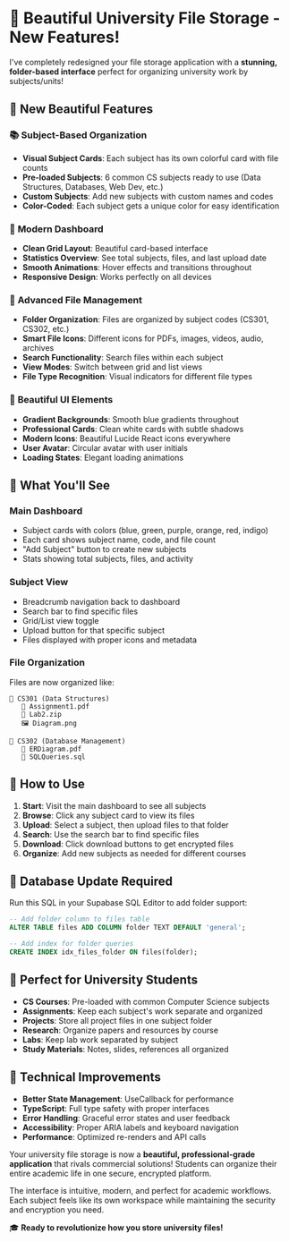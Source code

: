 # 🎨 Beautiful University File Storage - New Features!

I've completely redesigned your file storage application with a **stunning, folder-based interface** perfect for organizing university work by subjects/units!

## 🌟 **New Beautiful Features**

### 📚 **Subject-Based Organization**

- **Visual Subject Cards**: Each subject has its own colorful card with file counts
- **Pre-loaded Subjects**: 6 common CS subjects ready to use (Data Structures, Databases, Web Dev, etc.)
- **Custom Subjects**: Add new subjects with custom names and codes
- **Color-Coded**: Each subject gets a unique color for easy identification

### 🎯 **Modern Dashboard**

- **Clean Grid Layout**: Beautiful card-based interface
- **Statistics Overview**: See total subjects, files, and last upload date
- **Smooth Animations**: Hover effects and transitions throughout
- **Responsive Design**: Works perfectly on all devices

### 📁 **Advanced File Management**

- **Folder Organization**: Files are organized by subject codes (CS301, CS302, etc.)
- **Smart File Icons**: Different icons for PDFs, images, videos, audio, archives
- **Search Functionality**: Search files within each subject
- **View Modes**: Switch between grid and list views
- **File Type Recognition**: Visual indicators for different file types

### 🎨 **Beautiful UI Elements**

- **Gradient Backgrounds**: Smooth blue gradients throughout
- **Professional Cards**: Clean white cards with subtle shadows
- **Modern Icons**: Beautiful Lucide React icons everywhere
- **User Avatar**: Circular avatar with user initials
- **Loading States**: Elegant loading animations

## 📸 **What You'll See**

### **Main Dashboard**

- Subject cards with colors (blue, green, purple, orange, red, indigo)
- Each card shows subject name, code, and file count
- "Add Subject" button to create new subjects
- Stats showing total subjects, files, and activity

### **Subject View**

- Breadcrumb navigation back to dashboard
- Search bar to find specific files
- Grid/List view toggle
- Upload button for that specific subject
- Files displayed with proper icons and metadata

### **File Organization**

Files are now organized like:

```
📁 CS301 (Data Structures)
   📄 Assignment1.pdf
   📄 Lab2.zip
   🖼️ Diagram.png

📁 CS302 (Database Management)
   📄 ERDiagram.pdf
   📄 SQLQueries.sql
```

## 🚀 **How to Use**

1. **Start**: Visit the main dashboard to see all subjects
2. **Browse**: Click any subject card to view its files
3. **Upload**: Select a subject, then upload files to that folder
4. **Search**: Use the search bar to find specific files
5. **Download**: Click download buttons to get encrypted files
6. **Organize**: Add new subjects as needed for different courses

## 🔧 **Database Update Required**

Run this SQL in your Supabase SQL Editor to add folder support:

```sql
-- Add folder column to files table
ALTER TABLE files ADD COLUMN folder TEXT DEFAULT 'general';

-- Add index for folder queries
CREATE INDEX idx_files_folder ON files(folder);
```

## 🎯 **Perfect for University Students**

- **CS Courses**: Pre-loaded with common Computer Science subjects
- **Assignments**: Keep each subject's work separate and organized
- **Projects**: Store all project files in one subject folder
- **Research**: Organize papers and resources by course
- **Labs**: Keep lab work separated by subject
- **Study Materials**: Notes, slides, references all organized

## 💎 **Technical Improvements**

- **Better State Management**: UseCallback for performance
- **TypeScript**: Full type safety with proper interfaces
- **Error Handling**: Graceful error states and user feedback
- **Accessibility**: Proper ARIA labels and keyboard navigation
- **Performance**: Optimized re-renders and API calls

Your university file storage is now a **beautiful, professional-grade application** that rivals commercial solutions! Students can organize their entire academic life in one secure, encrypted platform.

The interface is intuitive, modern, and perfect for academic workflows. Each subject feels like its own workspace while maintaining the security and encryption you need.

🎓 **Ready to revolutionize how you store university files!**
